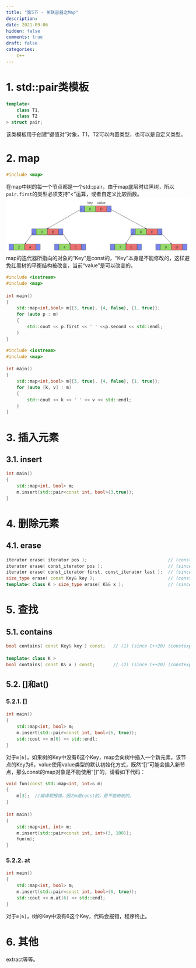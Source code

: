 ```yaml
---
title: "第5节 - 关联容器之Map"
description: 
date: 2021-09-06
hidden: false
comments: true
draft: false
categories:
    C++
---
```


# 1. std::pair类模板
```cpp
template<
    class T1,
    class T2
> struct pair;
```
该类模板用于创建“键值对”对象，T1，T2可以内置类型，也可以是自定义类型。     

# 2. map
```cpp
#include <map>
```
在map中树的每一个节点都是一个std::pair，由于map底层时红黑树，所以`pair.first`的类型必须支持“<”运算，或者自定义比较函数。  
![](map.svg)  
map的迭代器所指向的对象的“Key”是const的，“Key”本身是不能修改的，这样避免红黑树的平衡结构被改变，当前“value”是可以改变的。   


```cpp
#include <iostream>
#include <map>

int main()
{
    std::map<int,bool> m{{3, true}, {4, false}, {1, true}};
    for (auto p : m) 
    {
        std::cout << p.first << ' ' <<p.second << std::endl;
    }
}
```
```cpp
#include <iostream>
#include <map>

int main()
{
    std::map<int,bool> m{{3, true}, {4, false}, {1, true}};
    for (auto [k, v] : m) 
    {
        std::cout << k << ' ' << v << std::endl;
    }
}
```


# 3. 插入元素
## 3.1. insert
```cpp
int main()
{
    std::map<int, bool> m;
    m.insert(std::pair<const int, bool>(3,true));
}
```

# 4. 删除元素
## 4.1. erase
```cpp
iterator erase( iterator pos );                               // (constexpr since C++26)
iterator erase( const_iterator pos );                         // (since C++11)   (constexpr since C++26)
iterator erase( const_iterator first, const_iterator last );  // (since C++11)   (constexpr since C++26)
size_type erase( const Key& key );                            // (constexpr since C++26)
template< class K > size_type erase( K&& x );                 // (since C++23)   (constexpr since C++26)
```

# 5. 查找
## 5.1. contains
```cpp
bool contains( const Key& key ) const;   // (1)	(since C++20) (constexpr since C++26)

template< class K >
bool contains( const K& x ) const;       // (2)	(since C++20) (constexpr since C++26)
```

## 5.2. []和at()
### 5.2.1. []
```cpp
int main()
{
    std::map<int, bool> m;
    m.insert(std::pair<const int, bool>(6, true));
    std::cout << m[6] << std::endl;
}
```
对于`m[6]`，如果树的Key中没有6这个Key，map会向树中插入一个新元素，该节点的Key为6，value使用value类型的默认初始化方式，既然“[]”可能会插入新节点，那么const的map对象是不能使用“[]”的，请看如下代码：
```cpp
void fun(const std::map<int, int>& m)
{
    m[3];  //编译期报错，因为m是const的，是不能修改的。
}

int main()
{
    std::map<int, int> m;
    m.insert(std::pair<const int, int>(3, 100));
    fun(m);
}
```

### 5.2.2. at
```cpp
int main()
{
    std::map<int, bool> m;
    m.insert(std::pair<const int, bool>(6, true));
    std::cout << m.at(6) << std::endl;
}
```
对于`m[6]`，树的Key中没有6这个Key，代码会报错，程序终止。


# 6. 其他
extract等等。